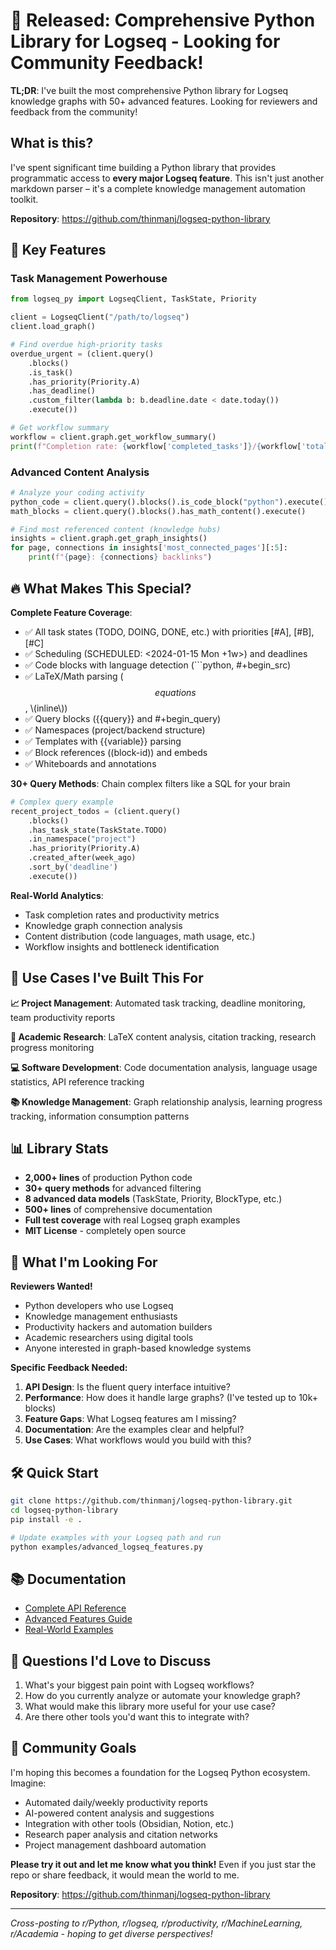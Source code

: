 # 🐍 Released: Comprehensive Python Library for Logseq - Looking for Community Feedback!

**TL;DR**: I've built the most comprehensive Python library for Logseq knowledge graphs with 50+ advanced features. Looking for reviewers and feedback from the community!

## What is this?

I've spent significant time building a Python library that provides programmatic access to **every major Logseq feature**. This isn't just another markdown parser – it's a complete knowledge management automation toolkit.

**Repository**: https://github.com/thinmanj/logseq-python-library

## 🚀 Key Features

### Task Management Powerhouse
```python
from logseq_py import LogseqClient, TaskState, Priority

client = LogseqClient("/path/to/logseq")
client.load_graph()

# Find overdue high-priority tasks
overdue_urgent = (client.query()
    .blocks()
    .is_task()
    .has_priority(Priority.A)
    .has_deadline()
    .custom_filter(lambda b: b.deadline.date < date.today())
    .execute())

# Get workflow summary
workflow = client.graph.get_workflow_summary()
print(f"Completion rate: {workflow['completed_tasks']}/{workflow['total_tasks']}")
```

### Advanced Content Analysis
```python
# Analyze your coding activity
python_code = client.query().blocks().is_code_block("python").execute()
math_blocks = client.query().blocks().has_math_content().execute()

# Find most referenced content (knowledge hubs)
insights = client.graph.get_graph_insights()
for page, connections in insights['most_connected_pages'][:5]:
    print(f"{page}: {connections} backlinks")
```

## 🔥 What Makes This Special?

**Complete Feature Coverage**: 
- ✅ All task states (TODO, DOING, DONE, etc.) with priorities [#A], [#B], [#C]
- ✅ Scheduling (SCHEDULED: <2024-01-15 Mon +1w>) and deadlines
- ✅ Code blocks with language detection (```python, #+begin_src)
- ✅ LaTeX/Math parsing ($$equations$$, \\(inline\\))
- ✅ Query blocks ({{query}} and #+begin_query)
- ✅ Namespaces (project/backend structure)
- ✅ Templates with {{variable}} parsing
- ✅ Block references ((block-id)) and embeds
- ✅ Whiteboards and annotations

**30+ Query Methods**: Chain complex filters like a SQL for your brain
```python
# Complex query example
recent_project_todos = (client.query()
    .blocks()
    .has_task_state(TaskState.TODO)
    .in_namespace("project")
    .has_priority(Priority.A)
    .created_after(week_ago)
    .sort_by('deadline')
    .execute())
```

**Real-World Analytics**: 
- Task completion rates and productivity metrics
- Knowledge graph connection analysis
- Content distribution (code languages, math usage, etc.)
- Workflow insights and bottleneck identification

## 🎯 Use Cases I've Built This For

**📈 Project Management**: Automated task tracking, deadline monitoring, team productivity reports

**🔬 Academic Research**: LaTeX content analysis, citation tracking, research progress monitoring

**💻 Software Development**: Code documentation analysis, language usage statistics, API reference tracking  

**📚 Knowledge Management**: Graph relationship analysis, learning progress tracking, information consumption patterns

## 📊 Library Stats

- **2,000+ lines** of production Python code
- **30+ query methods** for advanced filtering
- **8 advanced data models** (TaskState, Priority, BlockType, etc.)
- **500+ lines** of comprehensive documentation
- **Full test coverage** with real Logseq graph examples
- **MIT License** - completely open source

## 🤝 What I'm Looking For

**Reviewers Wanted!**
- Python developers who use Logseq
- Knowledge management enthusiasts
- Productivity hackers and automation builders
- Academic researchers using digital tools
- Anyone interested in graph-based knowledge systems

**Specific Feedback Needed:**
1. **API Design**: Is the fluent query interface intuitive?
2. **Performance**: How does it handle large graphs? (I've tested up to 10k+ blocks)
3. **Feature Gaps**: What Logseq features am I missing?
4. **Documentation**: Are the examples clear and helpful?
5. **Use Cases**: What workflows would you build with this?

## 🛠️ Quick Start

```bash
git clone https://github.com/thinmanj/logseq-python-library.git
cd logseq-python-library
pip install -e .

# Update examples with your Logseq path and run
python examples/advanced_logseq_features.py
```

## 📚 Documentation

- [Complete API Reference](https://github.com/thinmanj/logseq-python-library/blob/main/docs/api.md)
- [Advanced Features Guide](https://github.com/thinmanj/logseq-python-library/blob/main/docs/advanced-features.md)
- [Real-World Examples](https://github.com/thinmanj/logseq-python-library/tree/main/examples)

## 💬 Questions I'd Love to Discuss

1. What's your biggest pain point with Logseq workflows?
2. How do you currently analyze or automate your knowledge graph?
3. What would make this library more useful for your use case?
4. Are there other tools you'd want this to integrate with?

## 🎉 Community Goals

I'm hoping this becomes a foundation for the Logseq Python ecosystem. Imagine:
- Automated daily/weekly productivity reports
- AI-powered content analysis and suggestions
- Integration with other tools (Obsidian, Notion, etc.)
- Research paper analysis and citation networks
- Project management dashboard automation

**Please try it out and let me know what you think!** Even if you just star the repo or share feedback, it would mean the world to me.

**Repository**: https://github.com/thinmanj/logseq-python-library

---

*Cross-posting to r/Python, r/logseq, r/productivity, r/MachineLearning, r/Academia - hoping to get diverse perspectives!*